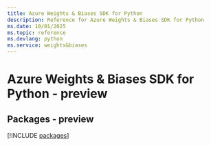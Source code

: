 ```yaml
---
title: Azure Weights & Biases SDK for Python
description: Reference for Azure Weights & Biases SDK for Python
ms.date: 10/01/2025
ms.topic: reference
ms.devlang: python
ms.service: weights&biases
---
```

# Azure Weights & Biases SDK for Python - preview
## Packages - preview
[!INCLUDE [packages](weights-&-biases-index.md)]